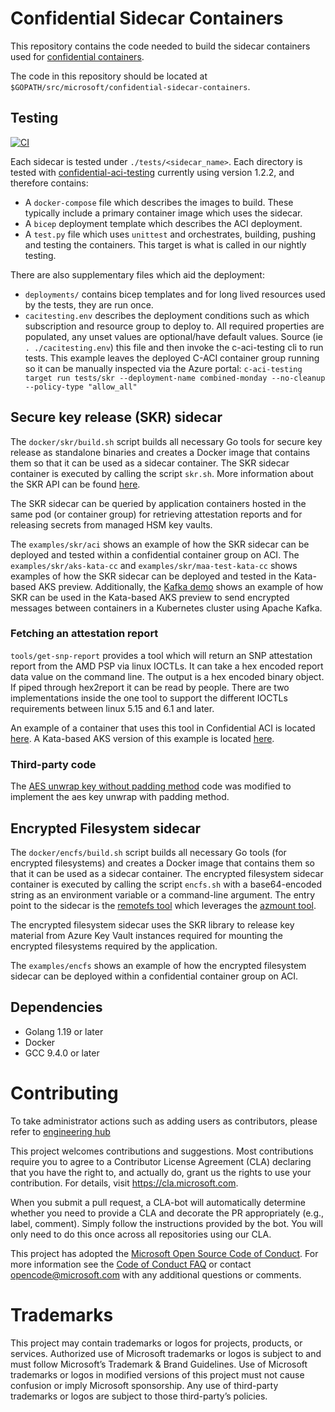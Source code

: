 # Confidential Sidecar Containers

This repository contains the code needed to build the sidecar containers used for [confidential containers](https://techcommunity.microsoft.com/t5/azure-confidential-computing/microsoft-introduces-preview-of-confidential-containers-on-azure/ba-p/3410394).

The code in this repository should be located at ``$GOPATH/src/microsoft/confidential-sidecar-containers``.

## Testing

[![CI](https://github.com/microsoft/confidential-sidecar-containers/actions/workflows/ci.yml/badge.svg?branch=main&event=schedule)](https://github.com/microsoft/confidential-sidecar-containers/actions/workflows/ci.yml)

Each sidecar is tested under `./tests/<sidecar_name>`.
Each directory is tested with [confidential-aci-testing](https://github.com/microsoft/confidential-aci-testing) currently using version 1.2.2, and therefore contains:

- A `docker-compose` file which describes the images to build.
These typically include a primary container image which uses the sidecar.
- A `bicep` deployment template which describes the ACI deployment.
- A `test.py` file which uses `unittest` and orchestrates, building, pushing and testing the containers.
This target is what is called in our nightly testing.

There are also supplementary files which aid the deployment:
- `deployments/` contains bicep templates and for long lived resources used by the tests, they are run once.
- `cacitesting.env` describes the deployment conditions such as which subscription and resource group to deploy to.
All required properties are populated, any unset values are optional/have default values.
Source (ie ```. ./cacitesting.env```) this file and then invoke the c-aci-testing cli to run tests.
This example leaves the deployed C-ACI container group running so it can be manually inspected via the Azure portal:
```c-aci-testing target run tests/skr --deployment-name combined-monday --no-cleanup --policy-type "allow_all"```

## Secure key release (SKR) sidecar

The ``docker/skr/build.sh`` script builds all necessary Go tools for secure key release as standalone binaries and creates a Docker image that contains them so that it can be used as a sidecar container.
The SKR sidecar container is executed by calling the script ``skr.sh``.
More information about the SKR API can be found [here](cmd/skr/README.md).

The SKR sidecar can be queried by application containers hosted in the same pod (or container group) for retrieving attestation reports and for releasing secrets from managed HSM key vaults.

The ``examples/skr/aci`` shows an example of how the SKR sidecar can be deployed and tested within a confidential container group on ACI.
The ``examples/skr/aks-kata-cc`` and ``examples/skr/maa-test-kata-cc`` shows examples of how the SKR sidecar can be deployed and tested in the Kata-based AKS preview.
Additionally, the [Kafka demo](https://github.com/microsoft/confidential-container-demos/tree/main/kafka) shows an example of how SKR can be used in the Kata-based AKS preview to send encrypted messages between containers in a Kubernetes cluster using Apache Kafka.

### Fetching an attestation report

``tools/get-snp-report`` provides a tool which will return an SNP attestation report from the AMD PSP via linux IOCTLs.
It can take a hex encoded report data value on the command line.
The output is a hex encoded binary object.
If piped through hex2report it can be read by people.
There are two implementations inside the one tool to support the different IOCTLs requirements between linux 5.15 and 6.1 and later.

An example of a container that uses this tool in Confidential ACI is located [here](https://github.com/microsoft/confidential-container-demos/blob/main/hello-world/ACI).
A Kata-based AKS version of this example is located [here](https://github.com/microsoft/confidential-container-demos/tree/main/hello-world/AKS).

### Third-party code

The [AES unwrap key without padding method](https://github.com/NickBall/go-aes-key-wrap/blob/master/keywrap.go) code was modified to implement the aes key unwrap with padding method.

## Encrypted Filesystem sidecar

The ``docker/encfs/build.sh`` script builds all necessary Go tools (for encrypted filesystems) and creates a Docker image that contains them so that it can be used as a sidecar container.
The encrypted filesystem sidecar container is executed by calling the script ``encfs.sh`` with a base64-encoded string as an environment variable or a command-line argument.
The entry point to the sidecar is the [remotefs tool](cmd/remotefs/README.md) which leverages the [azmount tool](cmd/azmount/README.md).

The encrypted filesystem sidecar uses the SKR library to release key material from Azure Key Vault instances required for mounting the encrypted filesystems required by the application.

The ``examples/encfs`` shows an example of how the encrypted filesystem sidecar can be deployed within a confidential container group on ACI.

## Dependencies

- Golang 1.19 or later
- Docker
- GCC 9.4.0 or later

# Contributing

To take administrator actions such as adding users as contributors, please refer to [engineering hub](https://eng.ms/docs/initiatives/open-source-at-microsoft/github/opensource/repos/jit)

This project welcomes contributions and suggestions.
Most contributions require you to agree to a Contributor License Agreement (CLA) declaring that you have the right to, and actually do, grant us the rights to use your contribution.
For details, visit <https://cla.microsoft.com>.

When you submit a pull request, a CLA-bot will automatically determine whether you need to provide a CLA and decorate the PR appropriately (e.g., label, comment).
Simply follow the instructions provided by the bot.
You will only need to do this once across all repositories using our CLA.

This project has adopted the [Microsoft Open Source Code of Conduct](https://opensource.microsoft.com/codeofconduct/).
For more information see the [Code of Conduct FAQ](https://opensource.microsoft.com/codeofconduct/faq/) or contact [opencode@microsoft.com](mailto:opencode@microsoft.com) with any additional questions or comments.

# Trademarks

This project may contain trademarks or logos for projects, products, or services.
Authorized use of Microsoft trademarks or logos is subject to and must follow Microsoft’s Trademark & Brand Guidelines.
Use of Microsoft trademarks or logos in modified versions of this project must not cause confusion or imply Microsoft sponsorship.
Any use of third-party trademarks or logos are subject to those third-party’s policies.
